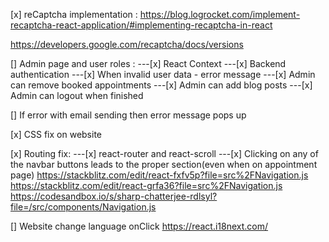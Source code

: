 [x] reCaptcha implementation :
https://blog.logrocket.com/implement-recaptcha-react-application/#implementing-recaptcha-in-react

https://developers.google.com/recaptcha/docs/versions

[] Admin page and user roles :
---[x] React Context
---[x] Backend authentication
---[x] When invalid user data - error message
---[x] Admin can remove booked appointments
---[x] Admin can add blog posts
---[x] Admin can logout when finished

[] If error with email sending then error message pops up

[x] CSS fix on website

[x] Routing fix:
---[x] react-router and react-scroll
---[x] Clicking on any of the navbar buttons leads to the proper section(even when on appointment page)
https://stackblitz.com/edit/react-fxfv5p?file=src%2FNavigation.js
https://stackblitz.com/edit/react-grfa36?file=src%2FNavigation.js
https://codesandbox.io/s/sharp-chatterjee-rdlsyl?file=/src/components/Navigation.js

[] Website change language onClick
https://react.i18next.com/
